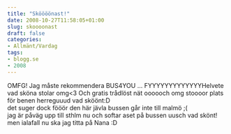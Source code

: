 ```yaml
---
title: "Sköööönast!"
date: 2008-10-27T11:58:05+01:00
slug: skoooonast
draft: false
categories:
- Allmänt/Vardag
tags:
- blogg.se
- 2008
---
```

OMFG! Jag måste rekommendera BUS4YOU ... FYYYYYYYYYYYYYHelvete vad sköna stolar omg<3 Och gratis trådlöst nät oooooch omg stoooor plats för benen herreguuud vad sköönt:D  
det suger dock fööör den här jävla bussen går inte till malmö ;(  
jag är påväg upp till sthlm nu och softar aset på bussen uusch vad skönt!  
men ialafall nu ska jag titta på Nana :D